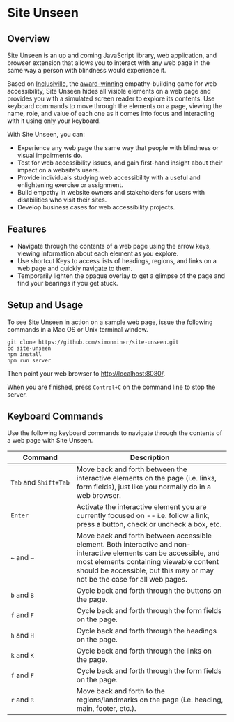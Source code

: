 # Site Unseen

## Overview

Site Unseen is an up and coming JavaScript library, web application, and  browser extension that allows you to interact with any web page in the same way a person with blindness would experience it. 

Based on [Inclusiville](https://inclusiville.com/), the [award-winning](https://www.deque.com/blog/deque-hosts-first-virtual-axe-hackathon/) empathy-building game for web accessibility, Site Unseen hides all visible elements on a web page and provides you with a simulated screen reader to explore its contents. Use keyboard commands to move through the elements on a page, viewing the name, role, and value of each one as it comes into focus and interacting with it using only your keyboard.

With Site Unseen, you can:

* Experience any web page the same way that people with blindness or visual impairments do.
* Test for web accessibility issues, and gain first-hand insight about their impact on a website's users.
* Provide individuals studying web accessibility with a useful and enlightening exercise or assignment.
* Build empathy in website owners and stakeholders for users with disabilities who visit their sites.
* Develop business cases for web accessibility projects.

## Features

* Navigate through the contents of a web page using the arrow keys, viewing information about each element as you explore.
* Use shortcut Keys to access lists of headings, regions, and links on a web page and quickly navigate to them.
* Temporarily lighten the opaque overlay to get a glimpse of the page and find your bearings if you get stuck.

## Setup and Usage

To see Site Unseen in action on a sample web page, issue the following commands in a Mac OS or Unix terminal window.

```
git clone https://github.com/simonminer/site-unseen.git
cd site-unseen
npm install
npm run server
```

Then point your web browser to [http://localhost:8080/](http://localhost:8080/).

When you are finished, press `Control+C` on the command line to stop the server.

## Keyboard Commands

Use the following keyboard commands to navigate through the contents of a web page with Site Unseen.

|Command|Description|
|--- |--- |
|`Tab` and `Shift+Tab`|Move back and forth between the interactive elements on the page (i.e. links, form fields), just like you normally do in a web browser.|
|`Enter`|Activate the interactive element you are currently focused on -- i.e. follow a link, press a button, check or uncheck a box, etc.|
|`←` and `→`|Move back and forth between accessible element. Both interactive and non-interactive elements can be accessible, and most elements containing viewable content should be accessible, but this may or may not be the case for all web pages.|
|`b` and `B`|Cycle back and forth through the buttons on the page.|
|`f` and `F`|Cycle back and forth through the form fields on the page.|
|`h` and `H`|Cycle back and forth through the headings on the page.|
|`k` and `K`|Cycle back and forth through the links on the page.|
|`f` and `F`|Cycle back and forth through the form fields on the page.|
|`r` and `R`|Move back and forth to the regions/landmarks on the page (i.e. heading, main, footer, etc.).|


